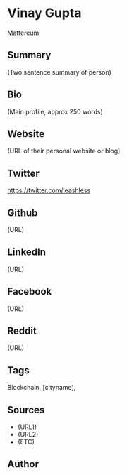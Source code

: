 # Vinay Gupta
Mattereum
## Summary
(Two sentence summary of person)

## Bio
(Main profile, approx 250 words)

## Website
(URL of their personal website or blog)

## Twitter
https://twitter.com/leashless

## Github
(URL)

## LinkedIn
(URL)

## Facebook
(URL)

## Reddit
(URL)

## Tags
Blockchain, [cityname], 

## Sources
* (URL1)
* (URL2)
* (ETC)

## Author
